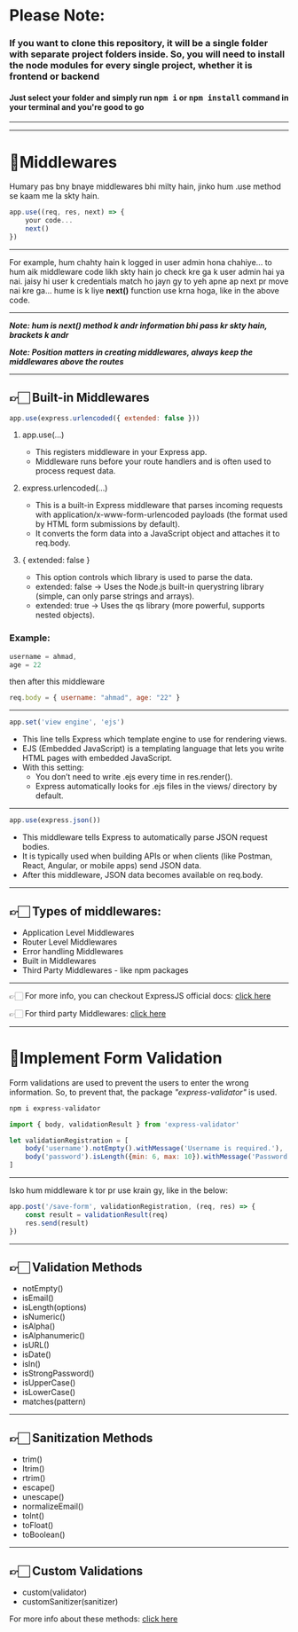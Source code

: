 <h1>Please Note:</h1>
<h3>If you want to clone this repository, it will be a single folder with separate project folders inside. So, you will need to install the node modules for every single project, whether it is frontend or backend</h3>
<h4>Just select your folder and simply run <kbd>npm i</kbd> or <kbd>npm install</kbd> command in your terminal and you're good to go </h4>

---
---

# 🔹Middlewares

 Humary pas bny bnaye middlewares bhi milty hain, jinko hum .use method se kaam me la skty hain.

```JavaScript
app.use((req, res, next) => {
    your code...
    next()
})
```
---
For example, hum chahty hain k logged in user admin hona chahiye... to hum aik middleware code likh skty hain jo check kre ga k user admin hai ya nai. jaisy hi user k credentials match ho jayn gy to yeh apne ap next pr move nai kre ga... hume is k liye **next()** function use krna hoga, like in the above code.

---
__*Note: hum is next() method k andr information bhi pass kr skty hain, brackets k andr*__

__*Note: Position matters in creating middlewares, always keep the middlewares above the routes*__

---

## 👉🏻 Built-in Middlewares

```javascript
app.use(express.urlencoded({ extended: false }))
```

1. app.use(...)
    - This registers middleware in your Express app.
    - Middleware runs before your route handlers and is often used to process request data.

2. express.urlencoded(...)
    - This is a built-in Express middleware that parses incoming requests with application/x-www-form-urlencoded payloads (the format used by HTML form submissions by default).
    - It converts the form data into a JavaScript object and attaches it to req.body.

3. { extended: false }
    - This option controls which library is used to parse the data.
    - extended: false → Uses the Node.js built-in querystring library (simple, can only parse strings and arrays).
    - extended: true → Uses the qs library (more powerful, supports nested objects).

### Example:

```javascript
username = ahmad,
age = 22
```
then after this middleware

```javascript
req.body = { username: "ahmad", age: "22" }
```

---

```javascript
app.set('view engine', 'ejs')
```

- This line tells Express which template engine to use for rendering views.
- EJS (Embedded JavaScript) is a templating language that lets you write HTML pages with embedded JavaScript.
- With this setting:
    - You don’t need to write .ejs every time in res.render().
    - Express automatically looks for .ejs files in the views/ directory by default.

---

```javascript
app.use(express.json())
```
- This middleware tells Express to automatically parse JSON request bodies.
- It is typically used when building APIs or when clients (like Postman, React, Angular, or mobile apps) send JSON data.
- After this middleware, JSON data becomes available on req.body.

---

## 👉🏻 Types of middlewares:

- Application Level Middlewares
- Router Level Middlewares
- Error handling Middlewares
- Built in Middlewares
- Third Party Middlewares - like npm packages
---
👉🏻 For more info, you can checkout ExpressJS official docs: [click here](https://expressjs.com/en/guide/using-middleware.html#using-middleware)

👉🏻 For third party Middlewares: [click here](https://expressjs.com/en/resources/middleware.html)

---
# 🔹Implement Form Validation

Form validations are used to prevent the users to enter the wrong information. So, to prevent that, the package *"express-validator"* is used. 

```javascript
npm i express-validator

import { body, validationResult } from 'express-validator'

let validationRegistration = [
    body('username').notEmpty().withMessage('Username is required.'),
    body('password').isLength({min: 6, max: 10}).withMessage('Password must be must be 5 to 10 characters long.')
]
```
---
Isko hum middleware k tor pr use krain gy, like in the below:

```javascript
app.post('/save-form', validationRegistration, (req, res) => {
    const result = validationResult(req)
    res.send(result)
})
```
---
## 👉🏻 Validation Methods

- notEmpty()
- isEmail()
- isLength(options)
- isNumeric()
- isAlpha()
- isAlphanumeric()
- isURL()
- isDate()
- isln()
- isStrongPassword()
- isUpperCase()
- isLowerCase()
- matches(pattern)
---
## 👉🏻 Sanitization Methods

- trim()
- Itrim()
- rtrim()
- escape()
- unescape()
- normalizeEmail()
- tolnt()
- toFloat()
- toBoolean()
---
## 👉🏻 Custom Validations

- custom(validator)
- customSanitizer(sanitizer)

For more info about these methods: [click here](https://github.com/validatorjs/validator.js)